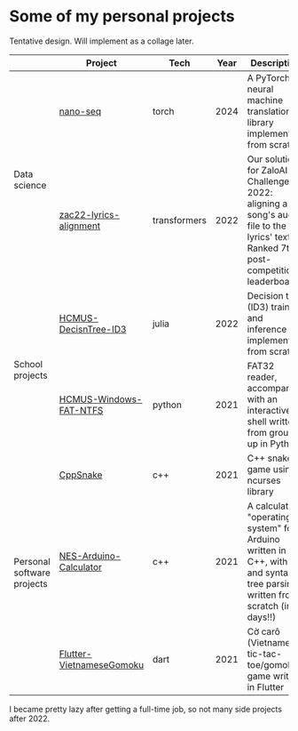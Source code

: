 
# Some of my personal projects

Tentative design. Will implement as a collage later.


<table><thead>
  <tr>
    <th></th>
    <th>Project</th>
    <th>Tech</th>
    <th>Year<br></th>
    <th>Description</th>
  </tr></thead>
<tbody>
  <tr>
    <td rowspan="2">Data science</td>
    <td><a href="https://github.com/hungngocphat01/nano-seq" target="_blank" rel="noopener noreferrer">nano-seq</a></td>
    <td>torch</td>
    <td>2024</td>
    <td>A PyTorch neural machine translation library implemented from scratch</td>
  </tr>
  <tr>
    <td><a href="https://github.com/hungngocphat01/zac22-lyrics-alignment" target="_blank" rel="noopener noreferrer">zac22-lyrics-alignment</a></td>
    <td>transformers</td>
    <td>2022</td>
    <td>Our solution for ZaloAI Challenge 2022: aligning a song's audio file to the lyrics' text. Ranked 7th post-competition leaderboard</td>
  </tr>
  <tr>
    <td rowspan="2">School projects</td>
    <td><a href="https://github.com/hungngocphat01/HCMUS-DecisnTree-ID3" target="_blank" rel="noopener noreferrer">HCMUS-DecisnTree-ID3</a></td>
    <td>julia</td>
    <td>2022</td>
    <td>Decision tree (ID3) training and inference implemented from scratch</td>
  </tr>
  <tr>
    <td><a href="https://github.com/hungngocphat01/HCMUS-Windows-FAT-NTFS" target="_blank" rel="noopener noreferrer">HCMUS-Windows-FAT-NTFS</a></td>
    <td>python</td>
    <td>2021</td>
    <td>FAT32 reader, accompanied with an interactive shell written from ground up in Python</td>
  </tr>
  <tr>
    <td rowspan="3">Personal software projects</td>
    <td><a href="https://github.com/hungngocphat01/CppSnake" target="_blank" rel="noopener noreferrer">CppSnake</a></td>
    <td>c++</td>
    <td>2021</td>
    <td>C++ snake game using ncurses library</td>
  </tr>
  <tr>
    <td><a href="https://github.com/hungngocphat01/NES-Arduino-Calculator" target="_blank" rel="noopener noreferrer">NES-Arduino-Calculator</a></td>
    <td>c++</td>
    <td>2021</td>
    <td>A calculator "operating system" for Arduino written in C++, with IO and syntax tree parsing written from scratch (in 4 days!!)</td>
  </tr>
  <tr>
    <td><a href="https://github.com/hungngocphat01/Flutter-VietnameseGomoku" target="_blank" rel="noopener noreferrer">Flutter-VietnameseGomoku</a></td>
    <td>dart</td>
    <td>2021</td>
    <td>Cờ carô (Vietnamese tic-tac-toe/gomoku) game written in Flutter</td>
  </tr>
</tbody></table>

I became pretty lazy after getting a full-time job, so not many side projects after 2022.

